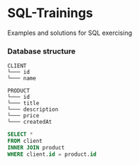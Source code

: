 # SQL-Trainings
Examples and solutions for SQL exercising

### Database structure
```
CLIENT
└─── id
└─── name

PRODUCT
└─── id
└─── title
└─── description
└─── price
└─── createdAt
```

``` sql
SELECT *
FROM client
INNER JOIN product
WHERE client.id = product.id
```
